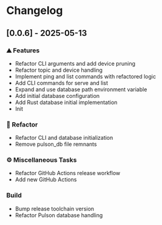 # Changelog

## [0.0.6] - 2025-05-13

### <!-- 0 -->⛰️  Features

- Refactor CLI arguments and add device pruning
- Refactor topic and device handling
- Implement ping and list commands with refactored logic
- Add CLI commands for serve and list
- Expand and use database path environment variable
- Add initial database configuration
- Add Rust database initial implementation
- Init

### <!-- 2 -->🚜 Refactor

- Refactor CLI and database initialization
- Remove pulson_db file remnants

### <!-- 7 -->⚙️ Miscellaneous Tasks

- Refactor GitHub Actions release workflow
- Add new GitHub Actions

### Build

- Bump release toolchain version
- Refactor Pulson database handling

<!-- WARP -->
